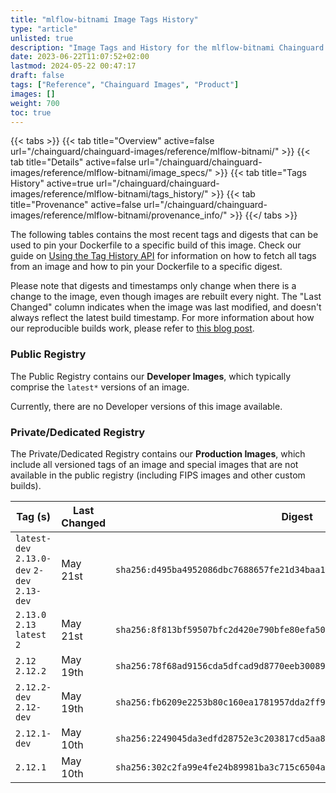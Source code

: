 ```yaml
---
title: "mlflow-bitnami Image Tags History"
type: "article"
unlisted: true
description: "Image Tags and History for the mlflow-bitnami Chainguard Image"
date: 2023-06-22T11:07:52+02:00
lastmod: 2024-05-22 00:47:17
draft: false
tags: ["Reference", "Chainguard Images", "Product"]
images: []
weight: 700
toc: true
---
```


{{< tabs >}}
{{< tab title="Overview" active=false url="/chainguard/chainguard-images/reference/mlflow-bitnami/" >}}
{{< tab title="Details" active=false url="/chainguard/chainguard-images/reference/mlflow-bitnami/image_specs/" >}}
{{< tab title="Tags History" active=true url="/chainguard/chainguard-images/reference/mlflow-bitnami/tags_history/" >}}
{{< tab title="Provenance" active=false url="/chainguard/chainguard-images/reference/mlflow-bitnami/provenance_info/" >}}
{{</ tabs >}}

The following tables contains the most recent tags and digests that can be used to pin your Dockerfile to a specific build of this image. Check our guide on [Using the Tag History API](/chainguard/chainguard-images/using-the-tag-history-api/) for information on how to fetch all tags from an image and how to pin your Dockerfile to a specific digest.

Please note that digests and timestamps only change when there is a change to the image, even though images are rebuilt every night. The "Last Changed" column indicates when the image was last modified, and doesn't always reflect the latest build timestamp. For more information about how our reproducible builds work, please refer to [this blog post](https://www.chainguard.dev/unchained/reproducing-chainguards-reproducible-image-builds).

### Public Registry
The Public Registry contains our **Developer Images**, which typically comprise the `latest*` versions of an image.

Currently, there are no Developer versions of this image available.

### Private/Dedicated Registry
The Private/Dedicated Registry contains our **Production Images**, which include all versioned tags of an image and special images that are not available in the public registry (including FIPS images and other custom builds).

| Tag (s)                                       | Last Changed | Digest                                                                    |
|-----------------------------------------------|--------------|---------------------------------------------------------------------------|
|  `latest-dev` `2.13.0-dev` `2-dev` `2.13-dev` | May 21st     | `sha256:d495ba4952086dbc7688657fe21d34baa1cb7d26054cb9fc68efe73bd6511479` |
|  `2.13.0` `2.13` `latest` `2`                 | May 21st     | `sha256:8f813bf59507bfc2d420e790bfe80efa50c847d68c6ac4b28664337e22c103a2` |
|  `2.12` `2.12.2`                              | May 19th     | `sha256:78f68ad9156cda5dfcad9d8770eeb3008940160f03f50245fd6b4209c9386caf` |
|  `2.12.2-dev` `2.12-dev`                      | May 19th     | `sha256:fb6209e2253b80c160ea1781957dda2ff983f1416f46c72736bedc01a87a2adb` |
|  `2.12.1-dev`                                 | May 10th     | `sha256:2249045da3edfd28752e3c203817cd5aa8617685e06bc0fb65c9553d2bf7d9b6` |
|  `2.12.1`                                     | May 10th     | `sha256:302c2fa99e4fe24b89981ba3c715c6504a6a3c23c008e26ab1ca414cbef8c7d8` |

